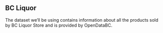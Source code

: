 ## BC Liquor

The dataset we’ll be using contains information about all the products sold by BC Liquor Store and is provided by OpenDataBC.